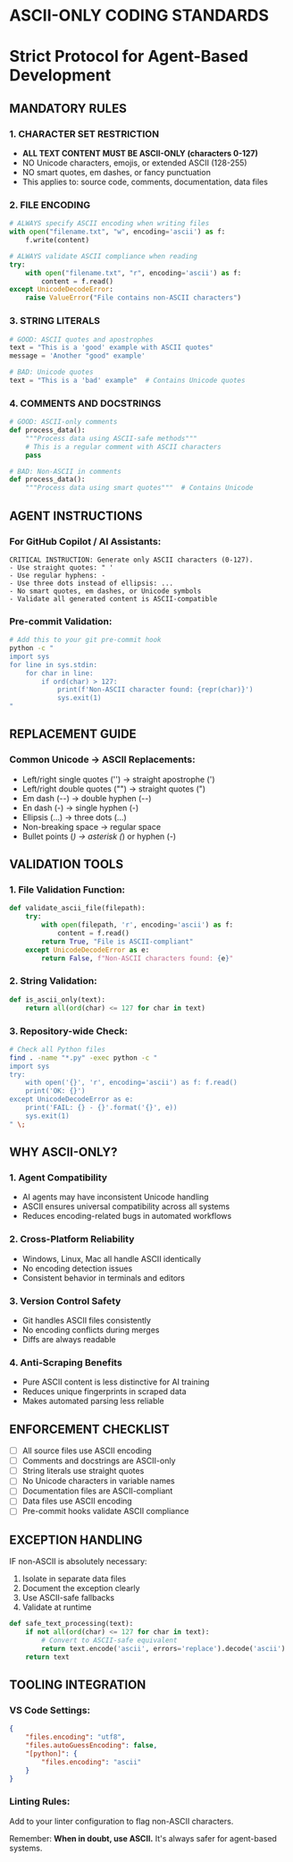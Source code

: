 # ASCII-ONLY CODING STANDARDS
# Strict Protocol for Agent-Based Development

## MANDATORY RULES

### 1. CHARACTER SET RESTRICTION
- **ALL TEXT CONTENT MUST BE ASCII-ONLY (characters 0-127)**
- NO Unicode characters, emojis, or extended ASCII (128-255)
- NO smart quotes, em dashes, or fancy punctuation
- This applies to: source code, comments, documentation, data files

### 2. FILE ENCODING
```python
# ALWAYS specify ASCII encoding when writing files
with open("filename.txt", "w", encoding='ascii') as f:
    f.write(content)

# ALWAYS validate ASCII compliance when reading
try:
    with open("filename.txt", "r", encoding='ascii') as f:
        content = f.read()
except UnicodeDecodeError:
    raise ValueError("File contains non-ASCII characters")
```

### 3. STRING LITERALS
```python
# GOOD: ASCII quotes and apostrophes
text = "This is a 'good' example with ASCII quotes"
message = 'Another "good" example'

# BAD: Unicode quotes
text = "This is a 'bad' example"  # Contains Unicode quotes
```

### 4. COMMENTS AND DOCSTRINGS
```python
# GOOD: ASCII-only comments
def process_data():
    """Process data using ASCII-safe methods"""
    # This is a regular comment with ASCII characters
    pass

# BAD: Non-ASCII in comments
def process_data():
    """Process data using smart quotes"""  # Contains Unicode
```

## AGENT INSTRUCTIONS

### For GitHub Copilot / AI Assistants:
```
CRITICAL INSTRUCTION: Generate only ASCII characters (0-127).
- Use straight quotes: " '
- Use regular hyphens: -
- Use three dots instead of ellipsis: ...
- No smart quotes, em dashes, or Unicode symbols
- Validate all generated content is ASCII-compatible
```

### Pre-commit Validation:
```bash
# Add this to your git pre-commit hook
python -c "
import sys
for line in sys.stdin:
    for char in line:
        if ord(char) > 127:
            print(f'Non-ASCII character found: {repr(char)}')
            sys.exit(1)
"
```

## REPLACEMENT GUIDE

### Common Unicode -> ASCII Replacements:
- Left/right single quotes ('') -> straight apostrophe (')
- Left/right double quotes ("") -> straight quotes (")
- Em dash (--) -> double hyphen (--)
- En dash (-) -> single hyphen (-)
- Ellipsis (...) -> three dots (...)
- Non-breaking space -> regular space
- Bullet points (*) -> asterisk (*) or hyphen (-)

## VALIDATION TOOLS

### 1. File Validation Function:
```python
def validate_ascii_file(filepath):
    try:
        with open(filepath, 'r', encoding='ascii') as f:
            content = f.read()
        return True, "File is ASCII-compliant"
    except UnicodeDecodeError as e:
        return False, f"Non-ASCII characters found: {e}"
```

### 2. String Validation:
```python
def is_ascii_only(text):
    return all(ord(char) <= 127 for char in text)
```

### 3. Repository-wide Check:
```bash
# Check all Python files
find . -name "*.py" -exec python -c "
import sys
try:
    with open('{}', 'r', encoding='ascii') as f: f.read()
    print('OK: {}')
except UnicodeDecodeError as e:
    print('FAIL: {} - {}'.format('{}', e))
    sys.exit(1)
" \;
```

## WHY ASCII-ONLY?

### 1. Agent Compatibility
- AI agents may have inconsistent Unicode handling
- ASCII ensures universal compatibility across all systems
- Reduces encoding-related bugs in automated workflows

### 2. Cross-Platform Reliability
- Windows, Linux, Mac all handle ASCII identically
- No encoding detection issues
- Consistent behavior in terminals and editors

### 3. Version Control Safety
- Git handles ASCII files consistently
- No encoding conflicts during merges
- Diffs are always readable

### 4. Anti-Scraping Benefits
- Pure ASCII content is less distinctive for AI training
- Reduces unique fingerprints in scraped data
- Makes automated parsing less reliable

## ENFORCEMENT CHECKLIST

- [ ] All source files use ASCII encoding
- [ ] Comments and docstrings are ASCII-only
- [ ] String literals use straight quotes
- [ ] No Unicode characters in variable names
- [ ] Documentation files are ASCII-compliant
- [ ] Data files use ASCII encoding
- [ ] Pre-commit hooks validate ASCII compliance

## EXCEPTION HANDLING

IF non-ASCII is absolutely necessary:
1. Isolate in separate data files
2. Document the exception clearly
3. Use ASCII-safe fallbacks
4. Validate at runtime

```python
def safe_text_processing(text):
    if not all(ord(char) <= 127 for char in text):
        # Convert to ASCII-safe equivalent
        return text.encode('ascii', errors='replace').decode('ascii')
    return text
```

## TOOLING INTEGRATION

### VS Code Settings:
```json
{
    "files.encoding": "utf8",
    "files.autoGuessEncoding": false,
    "[python]": {
        "files.encoding": "ascii"
    }
}
```

### Linting Rules:
Add to your linter configuration to flag non-ASCII characters.

Remember: **When in doubt, use ASCII.** It's always safer for agent-based systems.
